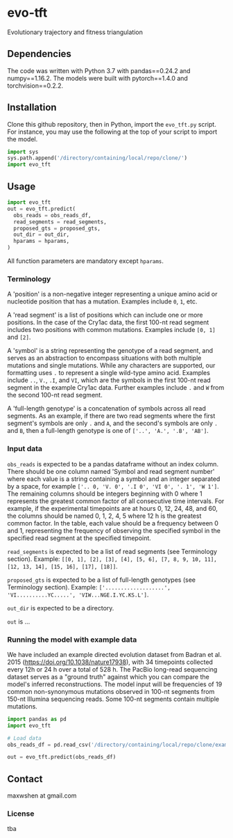 # evo-tft
Evolutionary trajectory and fitness triangulation

## Dependencies
The code was written with Python 3.7 with pandas==0.24.2 and numpy==1.16.2. The models were built with pytorch==1.4.0 and torchvision==0.2.2.

## Installation
Clone this github repository, then in Python, import the `evo_tft.py` script. For instance, you may use the following at the top of your script to import the model.

```python
import sys
sys.path.append('/directory/containing/local/repo/clone/')
import evo_tft
```

## Usage
```python
import evo_tft
out = evo_tft.predict(
  obs_reads = obs_reads_df, 
  read_segments = read_segments, 
  proposed_gts = proposed_gts,
  out_dir = out_dir,
  hparams = hparams,
)
```

All function parameters are mandatory except `hparams`.

### Terminology
A 'position' is a non-negative integer representing a unique amino acid or nucleotide position that has a mutation. Examples include `0`, `1`, etc.

A 'read segment' is a list of positions which can include one or more positions. In the case of the Cry1ac data, the first 100-nt read segment includes two positions with common mutations. Examples include `[0, 1]` and `[2]`.

A 'symbol' is a string representing the genotype of a read segment, and serves as an abstraction to encompass situations with both multiple mutations and single mutations. While any characters are supported, our formatting uses `.` to represent a single wild-type amino acid. Examples include `..`, `V.`, `.I`, and `VI`, which are the symbols in the first 100-nt read segment in the example Cry1ac data. Further examples include `.` and `W` from the second 100-nt read segment.

A 'full-length genotype' is a concatenation of symbols across all read segments. As an example, if there are two read segments where the first segment's symbols are only `.` and `A`, and the second's symbols are only `.` and `B`, then a full-length genotype is one of `['..', 'A.', '.B', 'AB']`. 

### Input data
`obs_reads` is expected to be a pandas dataframe without an index column. There should be one column named 'Symbol and read segment number' where each value is a string containing a symbol and an integer separated by a space, for example `['.. 0, 'V. 0', '.I 0', 'VI 0', '. 1', 'W 1']`. The remaining columns should be integers beginning with 0 where 1 represents the greatest common factor of all consecutive time intervals. For example, if the experimental timepoints are at hours 0, 12, 24, 48, and 60, the columns should be named 0, 1, 2, 4, 5 where 12 h is the greatest common factor. In the table, each value should be a frequency between 0 and 1, representing the frequency of observing the specified symbol in the specified read segment at the specified timepoint.

`read_segments` is expected to be a list of read segments (see Terminology section). Example: `[[0, 1], [2], [3], [4], [5, 6], [7, 8, 9, 10, 11], [12, 13, 14], [15, 16], [17], [18]]`.

`proposed_gts` is expected to be a list of full-length genotypes (see Terminology section). Example: `['...................', 'VI..........YC.....', 'VIW...NGE.I.YC.KS.L']`.

`out_dir` is expected to be a directory.

`out` is ...

### Running the model with example data

We have included an example directed evolution dataset from Badran et al. 2015 (https://doi.org/10.1038/nature17938), with 34 timepoints collected every 12h or 24 h over a total of 528 h. The PacBio long-read sequencing dataset serves as a "ground truth" against which you can compare the model's inferred reconstructions. The model input will be frequencies of 19 common non-synonymous mutations observed in 100-nt segments from 150-nt Illumina sequencing reads. Some 100-nt segments contain multiple mutations.

```python
import pandas as pd
import evo_tft

# Load data
obs_reads_df = pd.read_csv('/directory/containing/local/repo/clone/example_data/cry1ac_illumina_100nt_obsreads.csv')

out = evo_tft.predict(obs_reads_df)
```

## Contact
maxwshen at gmail.com

### License
tba
